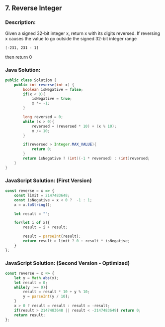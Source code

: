 ## 7. Reverse Integer

### Description:
Given a signed 32-bit integer x, return x with its digits reversed. If reversing x causes the value to go outside the signed 32-bit integer range
```
[-231, 231 - 1]
```
then return 0

### Java Solution:
```Java
public class Solution {
    public int reverse(int x) {
        boolean isNegative = false;
        if(x < 0){
            isNegative = true;
            x *= -1;
        }

        long reversed = 0;
        while (x > 0){
            reversed = (reversed * 10) + (x % 10);
            x /= 10;
        }

        if(reversed > Integer.MAX_VALUE){
            return 0;
        }
        return isNegative ? (int)(-1 * reversed) : (int)reversed;
    }
}
```

### JavaScript Solution: (First Version)
```JavaScript
const reverse = x => {
    const limit = 2147483648;
    const isNegative = x < 0 ?  -1 : 1;
    x = x.toString();

    let result = "";

    for(let i of x){
        result = i + result;

        result = parseInt(result);
        return result > limit ? 0 : result * isNegative;
    }
};
```

### JavaScript Solution: (Second Version - Optimized)
```JavaScript
const reverse = x => {
    let y = Math.abs(x);
    let result = 0;
    while(y !== 0){
        result = result * 10 + y % 10;
        y = parseInt(y / 10);
    }
    x > 0 ? result = result : result = -result;
    if(result > 2147483648 || result < -2147483649) return 0;
    return result;
};
```